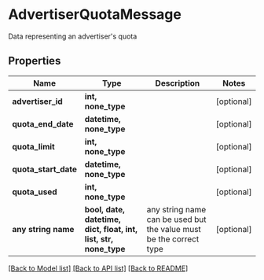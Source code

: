 # AdvertiserQuotaMessage

Data representing an advertiser's quota

## Properties
Name | Type | Description | Notes
------------ | ------------- | ------------- | -------------
**advertiser_id** | **int, none_type** |  | [optional] 
**quota_end_date** | **datetime, none_type** |  | [optional] 
**quota_limit** | **int, none_type** |  | [optional] 
**quota_start_date** | **datetime, none_type** |  | [optional] 
**quota_used** | **int, none_type** |  | [optional] 
**any string name** | **bool, date, datetime, dict, float, int, list, str, none_type** | any string name can be used but the value must be the correct type | [optional]

[[Back to Model list]](../README.md#documentation-for-models) [[Back to API list]](../README.md#documentation-for-api-endpoints) [[Back to README]](../README.md)


